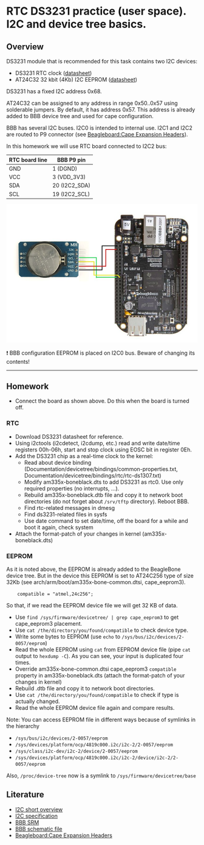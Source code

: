 # RTC DS3231 practice (user space). I2C and device tree basics.

## Overview

DS3231 module that is recommended for this task contains two I2C devices:

* DS3231 RTC clock ([datasheet](https://datasheets.maximintegrated.com/en/ds/DS3231.pdf))
* AT24C32 32 kbit (4Kb) I2C EEPROM ([datasheet](https://ww1.microchip.com/downloads/en/DeviceDoc/doc0336.pdf))

DS3231 has a fixed I2C address 0x68.

AT24C32 can be assigned to any address in range 0x50..0x57 using solderable jumpers. By default, it has address 0x57. This address is already added to BBB device tree and used for cape configuration.

BBB has several I2C buses. I2C0 is intended to internal use. I2C1 and I2C2 are routed to P9 connector (see [Beagleboard:Cape Expansion Headers](https://elinux.org/Beagleboard:Cape_Expansion_Headers)).

In this homework we will use RTC board connected to I2C2 bus:

| RTC board line | BBB P9 pin |
| -------------- | ---------- |
| GND  | 1 (DGND)   |
| VCC  | 3 (VDD\_3V3) |
| SDA  | 20 (I2C2\_SDA) |
| SCL  | 19 (I2C2\_SCL) |

![RTC board to BBB connection](./images/BBB-RTC.jpg)

:exclamation: BBB configuration EEPROM is placed on I2C0 bus. Beware of changing its contents!

---

## Homework

* Connect the board as shown above. Do this when the board is turned off.

### RTC
* Download DS3231 datasheet for reference. 
* Using i2ctools (i2cdetect, i2cdump, etc.) read and write date/time registers 00h-06h, start and stop clock using EOSC bit in register 0Eh.
* Add the DS3231 chip as a real-time clock to the kernel:
  * Read about device binding (Documentation/devicetree/bindings/common-properties.txt, Documentation/devicetree/bindings/rtc/rtc-ds1307.txt)
  * Modify am335x-boneblack.dts to add DS3231 as rtc0. Use only required properties (no interrupts, ...).
  * Rebuild  am335x-boneblack.dtb file and copy it to network boot directories (do not forget about `/srv/tftp` directory). Reboot BBB.
  * Find rtc-related messages in dmesg
  * Find ds3231-related files in sysfs
  * Use date command to set date/time, off the board for a while and boot it again, check system
* Attach the format-patch of your changes in kernel (am335x-boneblack.dts)

### EEPROM

As it is noted above, the EEPROM is already added to the BeagleBone device tree. But in the device this EEPROM is set to AT24C256 type of size 32Kb (see arch/arm/boot/am335x-bone-common.dtsi, cape\_eeprom3). 
```
	compatible = "atmel,24c256";
```
So that, if we read the EEPROM device file we will get 32 KB of data.

* Use `find /sys/firmware/devicetree/ | grep cape_eeprom3` to get cape\_eeprom3 placement.
* Use `cat /the/directory/you/found/compatible` to check device type.
* Write some bytes to EEPROM (use `echo` to `/sys/bus/i2c/devices/2-0057/eeprom`)
* Read the whole EEPROM using `cat` from EEPROM device file (pipe `cat` output to `hexdump -C`). As you can see, your input is duplicated four times.
* Override am335x-bone-common.dtsi cape\_eeprom3 `compatible` property in am335x-boneblack.dts
(attach the format-patch of your changes in kernel)
* Rebuild  .dtb file and copy it to network boot directories.
* Use `cat /the/directory/you/found/compatible` to check if type is actually changed.
* Read the whole EEPROM device file again and compare results.

Note:
You can access EEPROM file in different ways because of symlinks in the hierarchy

* `/sys/bus/i2c/devices/2-0057/eeprom`
* `/sys/devices/platform/ocp/4819c000.i2c/i2c-2/2-0057/eeprom`
* `/sys/class/i2c-dev/i2c-2/device/2-0057/eeprom`
* `/sys/devices/platform/ocp/4819c000.i2c/i2c-2/device/i2c-2/2-0057/eeprom`

Also, `/proc/device-tree` now is a symlink to `/sys/firmware/devicetree/base`

## Literature

* [I2C short overview](https://www.ti.com/lit/an/slva704/slva704.pdf)
* [I2C specification](https://www.nxp.com/docs/en/user-guide/UM10204.pdf)
* [BBB SRM](https://github.com/beagleboard/beaglebone-black/blob/master/BBB_SRM.pdf)
* [BBB schematic file](https://github.com/beagleboard/beaglebone-black/blob/master/BBB_SCH.pdf)
* [Beagleboard:Cape Expansion Headers](https://elinux.org/Beagleboard:Cape_Expansion_Headers)

